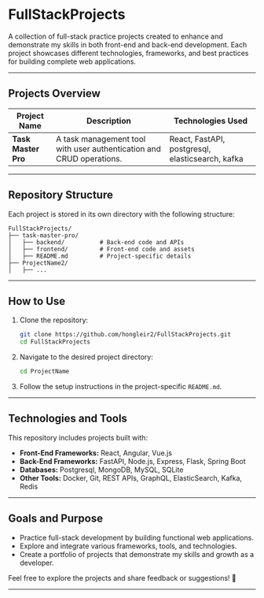 # FullStackProjects

A collection of full-stack practice projects created to enhance and demonstrate my skills in both front-end and back-end development. Each project showcases different technologies, frameworks, and best practices for building complete web applications.

---

## Projects Overview

| Project Name        | Description                                                      | Technologies Used          |
|---------------------|------------------------------------------------------------------|----------------------------|
| **Task Master Pro** | A task management tool with user authentication and CRUD operations. | React, FastAPI, postgresql, elasticsearch, kafka |

---

## Repository Structure

Each project is stored in its own directory with the following structure:
```
FullStackProjects/
├── task-master-pro/
│   ├── backend/          # Back-end code and APIs
│   ├── frontend/         # Front-end code and assets
│   ├── README.md         # Project-specific details
├── ProjectName2/
│   ├── ...
```

---

## How to Use

1. Clone the repository:
   ```bash
   git clone https://github.com/hongleir2/FullStackProjects.git
   cd FullStackProjects
   ```

2. Navigate to the desired project directory:
   ```bash
   cd ProjectName
   ```

3. Follow the setup instructions in the project-specific `README.md`.

---

## Technologies and Tools

This repository includes projects built with:
- **Front-End Frameworks:** React, Angular, Vue.js
- **Back-End Frameworks:** FastAPI, Node.js, Express, Flask, Spring Boot
- **Databases:** Postgresql, MongoDB, MySQL, SQLite
- **Other Tools:** Docker, Git, REST APIs, GraphQL, ElasticSearch, Kafka, Redis

---

## Goals and Purpose

- Practice full-stack development by building functional web applications.
- Explore and integrate various frameworks, tools, and technologies.
- Create a portfolio of projects that demonstrate my skills and growth as a developer.

Feel free to explore the projects and share feedback or suggestions! 🚀

--- 
